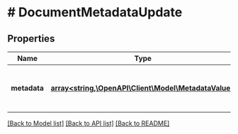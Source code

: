 # # DocumentMetadataUpdate

## Properties

Name | Type | Description | Notes
------------ | ------------- | ------------- | -------------
**metadata** | [**array<string,\OpenAPI\Client\Model\MetadataValue>**](MetadataValue.md) | The full document metadata inclusive of the update. |

[[Back to Model list]](../../README.md#models) [[Back to API list]](../../README.md#endpoints) [[Back to README]](../../README.md)
